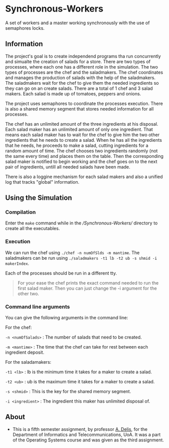 # Synchronous-Workers
A set of workers and a master working synchronously with the use of semaphores locks.

## Information
The project's goal is to create independend programs tha run concurrently and simualte the creation of salads for a store. There are two types of processes, where each one has a different role 
in the simulation. The two types of processes are the chef and the saladmakers. The chef coordinates and manages the production of salads with the help of the saladmakers. The saladmakers
wait for the chef to give them the needed ingredients so they can go on an create salads. There are a total of 1 chef and 3 salad makers. Each salad is made up of tomatoes, peppers and onions.

The project uses semaphores to coordinate the processes execution. There is also a shared memory segment that stores needed information for all processes.

The chef has an unlimited amount of the three ingredients at his disposal. Each salad maker has an unlimited amount of only one ingredient. That means each salad maker has to wait for the chef 
to give him the two other ingredients that he needs to create a salad. When he has all the ingredients that he needs, he proceeds to make a salad, cutting ingredients for a random amount of time.
The chef chooses two ingredients randomly (not the same every time) and places them on the table. Then the corresponding salad maker is notified to begin working and the chef goes on to the next pair of
ingredients, untill all needed salads have been made.

There is also a loggine mechanism for each salad makers and also a unified log that tracks "global" information.

## Using the Simulation

### Compilation

Enter the ``` make ``` command while in the */Synchronous-Workers/* directory to create all the executables.

### Execution 

We can run the chef using ``` ./chef -n numOfSlds -m mantime ```.
The saladmakers can be run using ``` ./saladmakers -t1 lb -t2 ub -s shmid -i makerIndex ```.

Each of the processes should be run in a different tty.

> For your ease the chef prints the exact command needed to run the first salad maker. Then you can just change the -i argument for the other two.

### Command line arguments
You can give the following arguments in the command line:

For the chef:

``` -n <numOfSalads> ``` : The number of salads that need to be created.

``` -m <mantime> ``` : The time that the chef can take for rest between each ingredient deposit.

For the saladamakers:

``` -t1 <lb> ``` : lb is the minimum time it takes for a maker to create a salad.

``` -t2 <ub> ``` : ub is the maximum time it takes for a maker to create a salad.

``` -s <shmid> ``` : This is the key for the shared memory segment.

``` -i <ingredient> ``` : The ingredient this maker has unlimited disposal of.

## About
- This is a fifth semester assignment, by professor [A. Delis](https://www.alexdelis.eu/), for the Department of Informatics and Telecommunications, UoA. It was a part of the Operating Systems course and was given as the third assignment.
